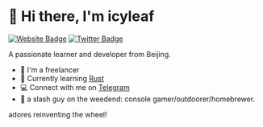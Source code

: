 # 👋 Hi there, I'm icyleaf

[![Website Badge](https://img.shields.io/badge/-icyleaf.com-444444?style=flat&logo=Google-Chrome&logoColor=f2f2f2&link=https://icyleaf.com)](https://icyleaf.com)
[![Twitter Badge](https://img.shields.io/badge/-@icyleaf-1da1f2?style=flat&labelColor=1ca0f1&logo=twitter&logoColor=white&link=https://twitter.com/icyleaf)](https://twitter.com/icyleaf)

A passionate learner and developer from Beijing.

- 🏢 I'm a freelancer
- 🌱 Currently learning [Rust](https://www.rust-lang.org/)
- 💻 Connect with me on [Telegram](https://t.me/icyleaf)
- 👀 a slash guy on the weedend: console gamer/outdoorer/homebrewer.

adores reinventing the wheel!
